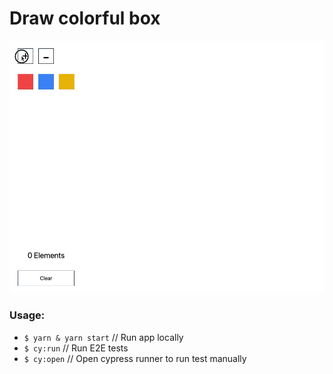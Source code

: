 # Draw colorful box



![gif](color_box.gif)



### Usage:
- `$ yarn & yarn start` // Run app locally
- `$ cy:run` // Run E2E tests
- `$ cy:open` // Open cypress runner to run test manually